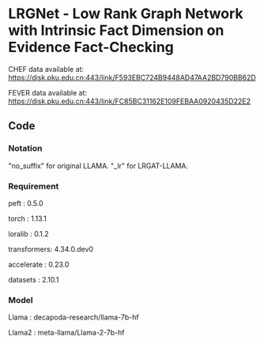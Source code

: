 # LRGNet - Low Rank Graph Network with Intrinsic Fact Dimension on Evidence Fact-Checking

CHEF data available at: https://disk.pku.edu.cn:443/link/F593EBC724B9448AD47AA2BD790BB62D

FEVER data available at: https://disk.pku.edu.cn:443/link/FC85BC31162E109FEBAA0920435D22E2


## Code

### Notation 
"no_suffix" for original LLAMA. "_lr" for LRGAT-LLAMA.

### Requirement
peft        : 0.5.0

torch       : 1.13.1

loralib     : 0.1.2

transformers: 4.34.0.dev0

accelerate  : 0.23.0

datasets    : 2.10.1

### Model
Llama       : decapoda-research/llama-7b-hf

Llama2      : meta-llama/Llama-2-7b-hf
